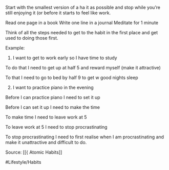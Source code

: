 Start with the smallest version of a ha it as possible and stop while you’re still enjoying it (or before it starts to feel like work. 

Read one page in a book
Write one line in a journal
Meditate for 1 minute

Think of all the steps needed to get to the habit in the first place and get used to doing those first. 

Example: 
1) I want to get to work early so I have time to study

To do that I need to get up at half 5 and reward myself (make it attractive)

To that I need to go to bed by half 9 to get w good nights sleep

2) I want to practice piano in the evening

Before I can practice piano I need to set it up

Before I can set it up I need to make the time

To make time I need to leave work at 5

To leave work at 5 I need to stop procrastinating 

To stop procrastinating I need to first realise when I am procrastinating and make it unattractive and difficult to do. 

Source: [[{ Atomic Habits]]

#Lifestyle/Habits 